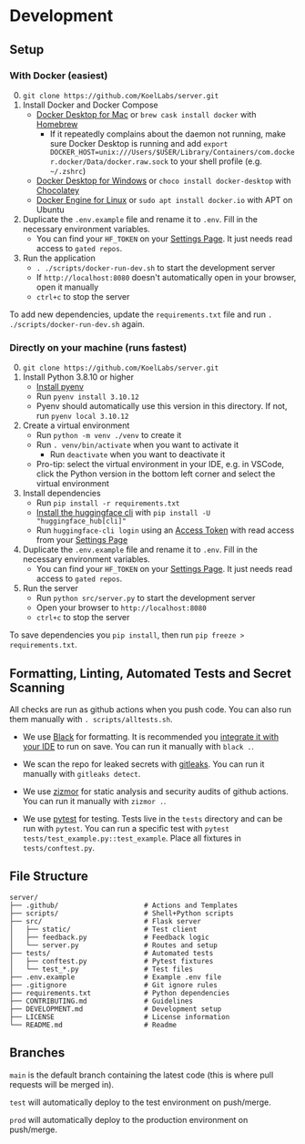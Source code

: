 # Development

## Setup

### With Docker (easiest)

0. `git clone https://github.com/KoelLabs/server.git`
1. Install Docker and Docker Compose
    - [Docker Desktop for Mac](https://docs.docker.com/docker-for-mac/install/) or `brew cask install docker` with [Homebrew](https://brew.sh/)
        - If it repeatedly complains about the daemon not running, make sure Docker Desktop is running and add `export DOCKER_HOST=unix:///Users/$USER/Library/Containers/com.docker.docker/Data/docker.raw.sock` to your shell profile (e.g. `~/.zshrc`)
    - [Docker Desktop for Windows](https://docs.docker.com/docker-for-windows/install/) or `choco install docker-desktop` with [Chocolatey](https://chocolatey.org/)
    - [Docker Engine for Linux](https://docs.docker.com/engine/install/) or `sudo apt install docker.io` with APT on Ubuntu
2. Duplicate the `.env.example` file and rename it to `.env`. Fill in the necessary environment variables.
    - You can find your `HF_TOKEN` on your [Settings Page](https://huggingface.co/settings/tokens). It just needs read access to `gated repos`.
3. Run the application
    - `. ./scripts/docker-run-dev.sh` to start the development server
    - If `http://localhost:8080` doesn't automatically open in your browser, open it manually
    - `ctrl+c` to stop the server

To add new dependencies, update the `requirements.txt` file and run `. ./scripts/docker-run-dev.sh` again.

### Directly on your machine (runs fastest)

0. `git clone https://github.com/KoelLabs/server.git`
1. Install Python 3.8.10 or higher
    - [Install pyenv](https://github.com/pyenv/pyenv?tab=readme-ov-file#installation)
    - Run `pyenv install 3.10.12`
    - Pyenv should automatically use this version in this directory. If not, run `pyenv local 3.10.12`
2. Create a virtual environment
    - Run `python -m venv ./venv` to create it
    - Run `. venv/bin/activate` when you want to activate it
        - Run `deactivate` when you want to deactivate it
    - Pro-tip: select the virtual environment in your IDE, e.g. in VSCode, click the Python version in the bottom left corner and select the virtual environment
3. Install dependencies
    - Run `pip install -r requirements.txt`
    - [Install the huggingface cli](https://huggingface.co/docs/huggingface_hub/en/guides/cli) with `pip install -U "huggingface_hub[cli]"`
    - Run `huggingface-cli login` using an [Access Token](https://huggingface.co/docs/hub/security-tokens) with read access from your [Settings Page](https://huggingface.co/settings/tokens)
4. Duplicate the `.env.example` file and rename it to `.env`. Fill in the necessary environment variables.
    - You can find your `HF_TOKEN` on your [Settings Page](https://huggingface.co/settings/tokens). It just needs read access to `gated repos`.
5. Run the server
    - Run `python src/server.py` to start the development server
    - Open your browser to `http://localhost:8080`
    - `ctrl+c` to stop the server

To save dependencies you `pip install`, then run `pip freeze > requirements.txt`.

## Formatting, Linting, Automated Tests and Secret Scanning

All checks are run as github actions when you push code. You can also run them manually with `. scripts/alltests.sh`.

- We use [Black](https://black.readthedocs.io/en/stable/) for formatting. It is recommended you [integrate it with your IDE](https://black.readthedocs.io/en/stable/integrations/editors.html) to run on save. You can run it manually with `black .`.

- We scan the repo for leaked secrets with [gitleaks](https://github.com/gitleaks/gitleaks). You can run it manually with `gitleaks detect`.

- We use [zizmor](https://woodruffw.github.io/zizmor/) for static analysis and security audits of github actions. You can run it manually with `zizmor .`.

- We use [pytest](https://flask.palletsprojects.com/en/stable/testing/) for testing. Tests live in the `tests` directory and can be run with `pytest`. You can run a specific test with `pytest tests/test_example.py::test_example`. Place all fixtures in `tests/conftest.py`.

## File Structure

```
server/
├── .github/                     # Actions and Templates
├── scripts/                     # Shell+Python scripts
├── src/                         # Flask server
│   ├── static/                  # Test client
│   ├── feedback.py              # Feedback logic
│   └── server.py                # Routes and setup
├── tests/                       # Automated tests
│   ├── conftest.py              # Pytest fixtures
│   └── test_*.py                # Test files
├── .env.example                 # Example .env file
├── .gitignore                   # Git ignore rules
├── requirements.txt             # Python dependencies
├── CONTRIBUTING.md              # Guidelines
├── DEVELOPMENT.md               # Development setup
├── LICENSE                      # License information
└── README.md                    # Readme
```

## Branches

`main` is the default branch containing the latest code (this is where pull requests will be merged in).

`test` will automatically deploy to the test environment on push/merge.

`prod` will automatically deploy to the production environment on push/merge.

